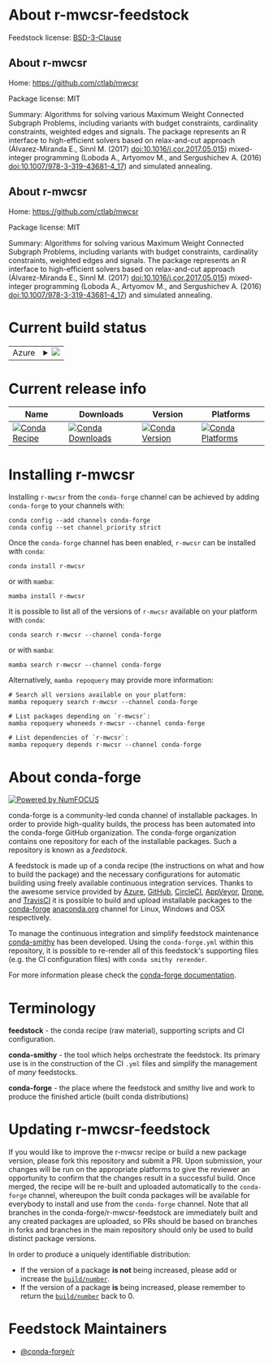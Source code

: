 About r-mwcsr-feedstock
=======================

Feedstock license: [BSD-3-Clause](https://github.com/conda-forge/r-mwcsr-feedstock/blob/main/LICENSE.txt)


About r-mwcsr
-------------

Home: https://github.com/ctlab/mwcsr

Package license: MIT

Summary: Algorithms for solving various Maximum Weight Connected Subgraph Problems, including variants with budget constraints, cardinality constraints, weighted edges and signals. The package represents an R interface to high-efficient solvers based on relax-and-cut approach (Álvarez-Miranda E., Sinnl M. (2017) <doi:10.1016/j.cor.2017.05.015>) mixed-integer programming (Loboda A., Artyomov M., and Sergushichev A. (2016) <doi:10.1007/978-3-319-43681-4_17>) and simulated annealing.

About r-mwcsr
-------------

Home: https://github.com/ctlab/mwcsr

Package license: MIT

Summary: Algorithms for solving various Maximum Weight Connected Subgraph Problems, including variants with budget constraints, cardinality constraints, weighted edges and signals. The package represents an R interface to high-efficient solvers based on relax-and-cut approach (Álvarez-Miranda E., Sinnl M. (2017) <doi:10.1016/j.cor.2017.05.015>) mixed-integer programming (Loboda A., Artyomov M., and Sergushichev A. (2016) <doi:10.1007/978-3-319-43681-4_17>) and simulated annealing.

Current build status
====================


<table>
    
  <tr>
    <td>Azure</td>
    <td>
      <details>
        <summary>
          <a href="https://dev.azure.com/conda-forge/feedstock-builds/_build/latest?definitionId=23203&branchName=main">
            <img src="https://dev.azure.com/conda-forge/feedstock-builds/_apis/build/status/r-mwcsr-feedstock?branchName=main">
          </a>
        </summary>
        <table>
          <thead><tr><th>Variant</th><th>Status</th></tr></thead>
          <tbody><tr>
              <td>linux_64_r_base4.3</td>
              <td>
                <a href="https://dev.azure.com/conda-forge/feedstock-builds/_build/latest?definitionId=23203&branchName=main">
                  <img src="https://dev.azure.com/conda-forge/feedstock-builds/_apis/build/status/r-mwcsr-feedstock?branchName=main&jobName=linux&configuration=linux%20linux_64_r_base4.3" alt="variant">
                </a>
              </td>
            </tr><tr>
              <td>linux_64_r_base4.4</td>
              <td>
                <a href="https://dev.azure.com/conda-forge/feedstock-builds/_build/latest?definitionId=23203&branchName=main">
                  <img src="https://dev.azure.com/conda-forge/feedstock-builds/_apis/build/status/r-mwcsr-feedstock?branchName=main&jobName=linux&configuration=linux%20linux_64_r_base4.4" alt="variant">
                </a>
              </td>
            </tr><tr>
              <td>osx_64_r_base4.3</td>
              <td>
                <a href="https://dev.azure.com/conda-forge/feedstock-builds/_build/latest?definitionId=23203&branchName=main">
                  <img src="https://dev.azure.com/conda-forge/feedstock-builds/_apis/build/status/r-mwcsr-feedstock?branchName=main&jobName=osx&configuration=osx%20osx_64_r_base4.3" alt="variant">
                </a>
              </td>
            </tr><tr>
              <td>osx_64_r_base4.4</td>
              <td>
                <a href="https://dev.azure.com/conda-forge/feedstock-builds/_build/latest?definitionId=23203&branchName=main">
                  <img src="https://dev.azure.com/conda-forge/feedstock-builds/_apis/build/status/r-mwcsr-feedstock?branchName=main&jobName=osx&configuration=osx%20osx_64_r_base4.4" alt="variant">
                </a>
              </td>
            </tr><tr>
              <td>win_64_r_base4.3</td>
              <td>
                <a href="https://dev.azure.com/conda-forge/feedstock-builds/_build/latest?definitionId=23203&branchName=main">
                  <img src="https://dev.azure.com/conda-forge/feedstock-builds/_apis/build/status/r-mwcsr-feedstock?branchName=main&jobName=win&configuration=win%20win_64_r_base4.3" alt="variant">
                </a>
              </td>
            </tr><tr>
              <td>win_64_r_base4.4</td>
              <td>
                <a href="https://dev.azure.com/conda-forge/feedstock-builds/_build/latest?definitionId=23203&branchName=main">
                  <img src="https://dev.azure.com/conda-forge/feedstock-builds/_apis/build/status/r-mwcsr-feedstock?branchName=main&jobName=win&configuration=win%20win_64_r_base4.4" alt="variant">
                </a>
              </td>
            </tr>
          </tbody>
        </table>
      </details>
    </td>
  </tr>
</table>

Current release info
====================

| Name | Downloads | Version | Platforms |
| --- | --- | --- | --- |
| [![Conda Recipe](https://img.shields.io/badge/recipe-r--mwcsr-green.svg)](https://anaconda.org/conda-forge/r-mwcsr) | [![Conda Downloads](https://img.shields.io/conda/dn/conda-forge/r-mwcsr.svg)](https://anaconda.org/conda-forge/r-mwcsr) | [![Conda Version](https://img.shields.io/conda/vn/conda-forge/r-mwcsr.svg)](https://anaconda.org/conda-forge/r-mwcsr) | [![Conda Platforms](https://img.shields.io/conda/pn/conda-forge/r-mwcsr.svg)](https://anaconda.org/conda-forge/r-mwcsr) |

Installing r-mwcsr
==================

Installing `r-mwcsr` from the `conda-forge` channel can be achieved by adding `conda-forge` to your channels with:

```
conda config --add channels conda-forge
conda config --set channel_priority strict
```

Once the `conda-forge` channel has been enabled, `r-mwcsr` can be installed with `conda`:

```
conda install r-mwcsr
```

or with `mamba`:

```
mamba install r-mwcsr
```

It is possible to list all of the versions of `r-mwcsr` available on your platform with `conda`:

```
conda search r-mwcsr --channel conda-forge
```

or with `mamba`:

```
mamba search r-mwcsr --channel conda-forge
```

Alternatively, `mamba repoquery` may provide more information:

```
# Search all versions available on your platform:
mamba repoquery search r-mwcsr --channel conda-forge

# List packages depending on `r-mwcsr`:
mamba repoquery whoneeds r-mwcsr --channel conda-forge

# List dependencies of `r-mwcsr`:
mamba repoquery depends r-mwcsr --channel conda-forge
```


About conda-forge
=================

[![Powered by
NumFOCUS](https://img.shields.io/badge/powered%20by-NumFOCUS-orange.svg?style=flat&colorA=E1523D&colorB=007D8A)](https://numfocus.org)

conda-forge is a community-led conda channel of installable packages.
In order to provide high-quality builds, the process has been automated into the
conda-forge GitHub organization. The conda-forge organization contains one repository
for each of the installable packages. Such a repository is known as a *feedstock*.

A feedstock is made up of a conda recipe (the instructions on what and how to build
the package) and the necessary configurations for automatic building using freely
available continuous integration services. Thanks to the awesome service provided by
[Azure](https://azure.microsoft.com/en-us/services/devops/), [GitHub](https://github.com/),
[CircleCI](https://circleci.com/), [AppVeyor](https://www.appveyor.com/),
[Drone](https://cloud.drone.io/welcome), and [TravisCI](https://travis-ci.com/)
it is possible to build and upload installable packages to the
[conda-forge](https://anaconda.org/conda-forge) [anaconda.org](https://anaconda.org/)
channel for Linux, Windows and OSX respectively.

To manage the continuous integration and simplify feedstock maintenance
[conda-smithy](https://github.com/conda-forge/conda-smithy) has been developed.
Using the ``conda-forge.yml`` within this repository, it is possible to re-render all of
this feedstock's supporting files (e.g. the CI configuration files) with ``conda smithy rerender``.

For more information please check the [conda-forge documentation](https://conda-forge.org/docs/).

Terminology
===========

**feedstock** - the conda recipe (raw material), supporting scripts and CI configuration.

**conda-smithy** - the tool which helps orchestrate the feedstock.
                   Its primary use is in the construction of the CI ``.yml`` files
                   and simplify the management of *many* feedstocks.

**conda-forge** - the place where the feedstock and smithy live and work to
                  produce the finished article (built conda distributions)


Updating r-mwcsr-feedstock
==========================

If you would like to improve the r-mwcsr recipe or build a new
package version, please fork this repository and submit a PR. Upon submission,
your changes will be run on the appropriate platforms to give the reviewer an
opportunity to confirm that the changes result in a successful build. Once
merged, the recipe will be re-built and uploaded automatically to the
`conda-forge` channel, whereupon the built conda packages will be available for
everybody to install and use from the `conda-forge` channel.
Note that all branches in the conda-forge/r-mwcsr-feedstock are
immediately built and any created packages are uploaded, so PRs should be based
on branches in forks and branches in the main repository should only be used to
build distinct package versions.

In order to produce a uniquely identifiable distribution:
 * If the version of a package **is not** being increased, please add or increase
   the [``build/number``](https://docs.conda.io/projects/conda-build/en/latest/resources/define-metadata.html#build-number-and-string).
 * If the version of a package **is** being increased, please remember to return
   the [``build/number``](https://docs.conda.io/projects/conda-build/en/latest/resources/define-metadata.html#build-number-and-string)
   back to 0.

Feedstock Maintainers
=====================

* [@conda-forge/r](https://github.com/orgs/conda-forge/teams/r/)

